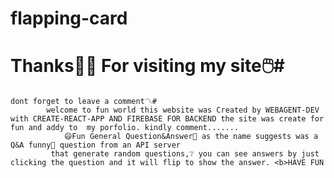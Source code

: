 # flapping-card

# Thanks💁‍♂️ For visiting my site🖱️#

    dont forget to leave a comment〽️#
            welcome to fun world this website was Created by WEBAGENT-DEV with CREATE-REACT-APP AND FIREBASE FOR BACKEND the site was create for fun and addy to  my porfolio. kindly comment.......
                😄Fun General Question&Answer🥰 as the name suggests was a Q&A funny🌝 question from an API server
             that generate random questions,❔ you can see answers by just clicking the question and it will flip to show the answer. <b>HAVE FUN

